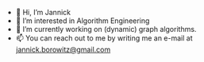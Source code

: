 - 👋 Hi, I’m Jannick
- 👀 I’m interested in Algorithm Engineering
- 🌱 I’m currently working on (dynamic) graph algorithms.
- 📫 You can reach out to me by writing me an e-mail at jannick.borowitz@gmail.com

<!---
jabo17/jabo17 is a ✨ special ✨ repository because its `README.md` (this file) appears on your GitHub profile.
You can click the Preview link to take a look at your changes.
--->
